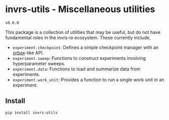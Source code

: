 # invrs-utils - Miscellaneous utilities
`v0.6.0`

This package is a collection of utilities that may be useful, but do not have fundamental roles in the invrs-io ecosystem. These currently include,

- `experiment.checkpoint`: Defines a simple checkpoint manager with an [orbax](https://github.com/google/orbax)-like API.
- `experiment.sweep`: Functions to construct experiments involving hyperparameter sweeps.
- `experiment.data`: Functions to load and summarize data from experiments.
- `experiment.work_unit`: Provides a function to run a single work unit in an experiment.

## Install
```
pip install invrs-utils
```
